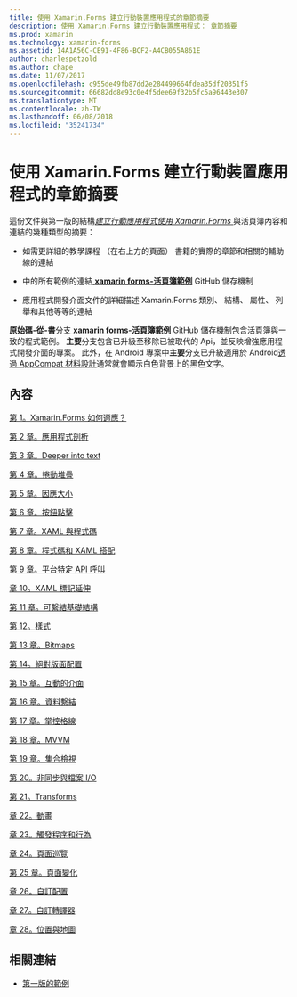 ```yaml
---
title: 使用 Xamarin.Forms 建立行動裝置應用程式的章節摘要
description: 使用 Xamarin.Forms 建立行動裝置應用程式： 章節摘要
ms.prod: xamarin
ms.technology: xamarin-forms
ms.assetid: 14A1A56C-CE91-4F86-BCF2-A4CB055A861E
author: charlespetzold
ms.author: chape
ms.date: 11/07/2017
ms.openlocfilehash: c955de49fb87dd2e284499664fdea35df20351f5
ms.sourcegitcommit: 66682dd8e93c0e4f5dee69f32b5fc5a96443e307
ms.translationtype: MT
ms.contentlocale: zh-TW
ms.lasthandoff: 06/08/2018
ms.locfileid: "35241734"
---
```

# <a name="chapter-summaries-for-creating-mobile-apps-with-xamarinforms"></a>使用 Xamarin.Forms 建立行動裝置應用程式的章節摘要

這份文件與第一版的結構[*建立行動應用程式使用 Xamarin.Forms* ](~/xamarin-forms/creating-mobile-apps-xamarin-forms/index.md)與活頁簿內容和連結的幾種類型的摘要：

- 如需更詳細的教學課程 （在右上方的頁面） 書籍的實際的章節和相關的輔助線的連結

- 中的所有範例的連結[ **xamarin forms-活頁簿範例**](https://github.com/xamarin/xamarin-forms-book-samples) GitHub 儲存機制

- 應用程式開發介面文件的詳細描述 Xamarin.Forms 類別、 結構、 屬性、 列舉和其他等等的連結

**原始碼-從-書**分支[ **xamarin forms-活頁簿範例**](https://github.com/xamarin/xamarin-forms-book-samples) GitHub 儲存機制包含活頁簿與一致的程式範例。 **主要**分支包含已升級至移除已被取代的 Api，並反映增強應用程式開發介面的專案。 此外，在 Android 專案中**主要**分支已升級適用於 Android[透過 AppCompat 材料設計](~/xamarin-forms/platform/android/index.md)通常就會顯示白色背景上的黑色文字。

## <a name="contents"></a>內容

[第 1。Xamarin.Forms 如何適應？](chapter01.md)

[第 2 章。應用程式剖析](chapter02.md)

[第 3 章。Deeper into text](chapter03.md)

[第 4 章。捲動堆疊](chapter04.md)

[第 5 章。因應大小](chapter05.md)

[第 6 章。按鈕點擊](chapter06.md)

[第 7 章。XAML 與程式碼](chapter07.md)

[第 8 章。程式碼和 XAML 搭配](chapter08.md)

[第 9 章。平台特定 API 呼叫](chapter09.md)

[章 10。XAML 標記延伸](chapter10.md)

[第 11 章。可繫結基礎結構](chapter11.md)

[第 12。樣式](chapter12.md)

[第 13 章。Bitmaps](chapter13.md)

[第 14。絕對版面配置](chapter14.md)

[第 15 章。互動的介面](chapter15.md)

[第 16 章。資料繫結](chapter16.md)

[第 17 章。掌控格線](chapter17.md)

[第 18 章。MVVM](chapter18.md)

[第 19 章。集合檢視](chapter19.md)

[第 20。非同步與檔案 I/O](chapter20.md)

[第 21。Transforms](chapter21.md)

[章 22。動畫](chapter22.md)

[章 23。觸發程序和行為](chapter23.md)

[章 24。頁面巡覽](chapter24.md)

[第 25 章。頁面變化](chapter25.md)

[章 26。自訂配置](chapter26.md)

[章 27。自訂轉譯器](chapter27.md)

[章 28。位置與地圖](chapter28.md)



## <a name="related-links"></a>相關連結

- [第一版的範例](https://github.com/xamarin/xamarin-forms-book-samples)
